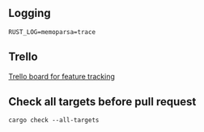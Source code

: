 ## Logging
`RUST_LOG=memoparsa=trace`

## Trello
[Trello board for feature tracking](https://trello.com/b/63wxxS5e/memoparsa)

## Check all targets before pull request
`cargo check --all-targets`


